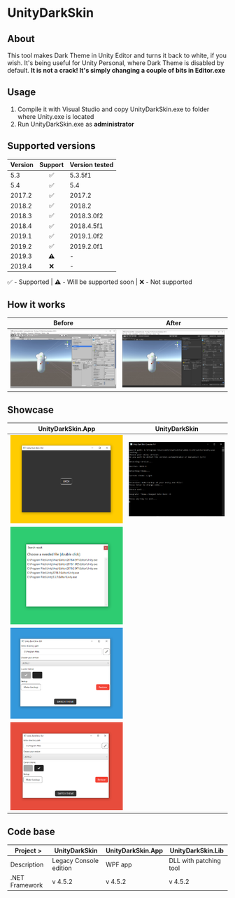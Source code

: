 # UnityDarkSkin

## About

This tool makes Dark Theme in Unity Editor and turns it back to white, if you wish. It's being useful for Unity Personal, where Dark Theme is disabled by default. **It is not a crack! It's simply changing a couple of bits in Editor.exe**

## Usage

1. Compile it with Visual Studio and copy UnityDarkSkin.exe to folder where Unity.exe is located
2. Run UnityDarkSkin.exe as **administrator**

## Supported versions

| Version | Support | Version tested |
| :--- | :---: | :--- |
| 5.3    | ✅ | 5.3.5f1    |
| 5.4    | ✅ | 5.4        |
| 2017.2 | ✅ | 2017.2     |
| 2018.2 | ✅ | 2018.2     |
| 2018.3 | ✅ | 2018.3.0f2 |
| 2018.4 | ✅ | 2018.4.5f1 |
| 2019.1 | ✅ | 2019.1.0f2 |
| 2019.2 | ✅ | 2019.2.0f1 |
| 2019.3 | ⚠️ | -          |
| 2019.4 | ❌ | -          |

✅ - Supported | ⚠️ - Will be supported soon | ❌ - Not supported

## How it works

| Before | After |
| :---: | :---: |
| ![Default theme](Media/LightSkin.jpg) | ![Dark theme](Media/DarkSkin.jpg) |

## Showcase

| UnityDarkSkin.App | UnityDarkSkin |
| :---: | :---: |
| ![GUI](Media/gui_1.png) | ![Console](Media/console.png) |
| ![GUI](Media/gui_2.png) |  |
| ![GUI](Media/gui_3.png) |  |
| ![GUI](Media/gui_4.png) |  |

## Code base

| Project >     | UnityDarkSkin | UnityDarkSkin.App | UnityDarkSkin.Lib |
| --- | --- | --- | --- |
| Description    | Legacy Console edition  | WPF app | DLL with patching tool|
| .NET Framework | v 4.5.2       | v 4.5.2  | v 4.5.2  |
